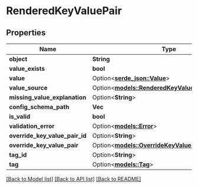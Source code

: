 # RenderedKeyValuePair

## Properties

Name | Type | Description | Notes
------------ | ------------- | ------------- | -------------
**object** | **String** |  | 
**value_exists** | **bool** |  | 
**value** | Option<[**serde_json::Value**](.md)> |  | 
**value_source** | Option<[**models::RenderedKeyValuePairValueSource**](RenderedKeyValuePairValueSource.md)> |  | 
**missing_value_explanation** | Option<**String**> |  | [optional]
**config_schema_path** | **Vec<String>** |  | 
**is_valid** | **bool** |  | 
**validation_error** | Option<[**models::Error**](Error.md)> |  | 
**override_key_value_pair_id** | Option<**String**> |  | 
**override_key_value_pair** | Option<[**models::OverrideKeyValuePair**](OverrideKeyValuePair.md)> |  | 
**tag_id** | Option<**String**> |  | 
**tag** | Option<[**models::Tag**](Tag.md)> |  | 

[[Back to Model list]](../README.md#documentation-for-models) [[Back to API list]](../README.md#documentation-for-api-endpoints) [[Back to README]](../README.md)


